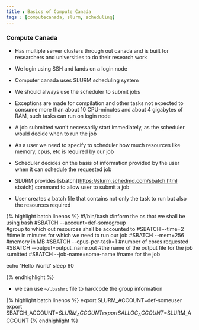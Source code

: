 ```yaml
---
title : Basics of Compute Canada 
tags : [computecanada, slurm, scheduling]
---
```


### Compute Canada 

- Has multiple server clusters through out canada and is built for researchers and universities to do their research work 

- We login using SSH and lands on a login node

- Computer canada uses SLURM scheduling system 

- We should always use the scheduler to submit jobs 

- Exceptions are made for compilation and other tasks not expected to consume more than about 10 CPU-minutes and about 4 gigabytes of RAM, such tasks can run on login node

- A job submitted won't necessarily start immediately, as the scheduler would decide when to run the job

- As a user we need to specify to scheduler how much resources like memory, cpus, etc is required by our job 

- Scheduler decides on the basis of information provided by the user when it can schedule the requested job

- SLURM provides [sbatch](https://slurm.schedmd.com/sbatch.html sbatch) command to allow user to submit a job 

- User creates a batch file that contains not only the task to run but also the resources required 

{% highlight batch linenos %}
#!/bin/bash
#inform the os that we shall be using bash 
#SBATCH --account=def-somegroup  
#group to which out resources shall be accounted to 
#SBATCH --time=2 
#time in minutes for which we need to run our job
#SBATCH --mem=256 
#memory in MB
#SBATCH --cpus-per-task=1 
#number of cores requested
#SBATCH --output=output_name.out 
#the name of the output file for the job sumitted 
#SBATCH --job-name=some-name 
#name for the job 

echo 'Hello World'
sleep 60

{% endhighlight %}

- we can use ```~/.bashrc``` file to hardcode the group information 

{% highlight batch linenos %}
export SLURM_ACCOUNT=def-someuser
export SBATCH_ACCOUNT=$SLURM_ACCOUNT
export SALLOC_ACCOUNT=$SLURM_ACCOUNT
{% endhighlight %}
